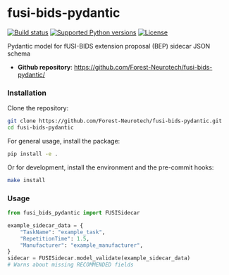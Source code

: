 # fusi-bids-pydantic

[![Build status](https://img.shields.io/github/actions/workflow/status/Forest-Neurotech/fusi-bids-pydantic/test.yml?branch=main)](https://github.com/Forest-Neurotech/fusi-bids-pydantic/actions/workflows/test.yml?query=branch%3Amain)
[![Supported Python versions](https://img.shields.io/badge/python-3.9_%7C_3.10_%7C_3.11_%7C_3.12_%7C_3.13-blue?labelColor=grey&color=blue)](https://github.com/Forest-Neurotech/fusi-bids-pydantic/blob/main/pyproject.toml)
[![License](https://img.shields.io/github/license/Forest-Neurotech/fusi-bids-pydantic)](https://img.shields.io/github/license/Forest-Neurotech/fusi-bids-pydantic)

Pydantic model for fUSI-BIDS extension proposal (BEP) sidecar JSON schema

- **Github repository**: <https://github.com/Forest-Neurotech/fusi-bids-pydantic/>


### Installation

Clone the repository:

```bash
git clone https://github.com/Forest-Neurotech/fusi-bids-pydantic.git
cd fusi-bids-pydantic
```

For general usage, install the package:

```bash
pip install -e .
```

Or for development, install the environment and the pre-commit hooks:

```bash
make install
```

### Usage

```python
from fusi_bids_pydantic import FUSISidecar

example_sidecar_data = {
    "TaskName": "example_task",
    "RepetitionTime": 1.5,
    "Manufacturer": "example_manufacturer",
}
sidecar = FUSISidecar.model_validate(example_sidecar_data)
# Warns about missing RECOMMENDED fields
```
